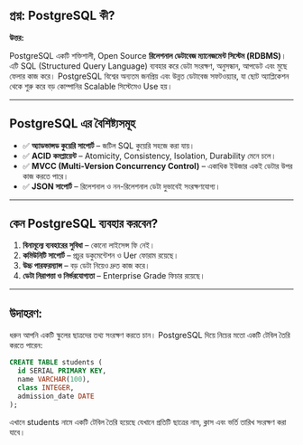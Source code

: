 ## প্রশ্ন: PostgreSQL কী?

**উত্তর:**

PostgreSQL একটি শক্তিশালী, Open Source **রিলেশনাল ডেটাবেজ ম্যানেজমেন্ট সিস্টেম (RDBMS)**। এটি SQL (Structured Query Language) ব্যবহার করে ডেটা সংরক্ষণ, অনুসন্ধান, আপডেট এবং মুছে ফেলার কাজ করে।
PostgreSQL বিশ্বের অন্যতম জনপ্রিয় এবং উন্নত ডেটাবেজ সফটওয়্যার, যা ছোট অ্যাপ্লিকেশন থেকে শুরু করে বড় কোম্পানির Scalable সিস্টেমেও Use হয়।

---

## PostgreSQL এর বৈশিষ্ট্যসমূহ

- ✅ **অ্যাডভান্সড কুয়েরি সাপোর্ট** – জটিল SQL কুয়েরি সহজে করা যায়।
- ✅ **ACID কমপ্লায়েন্ট** – Atomicity, Consistency, Isolation, Durability মেনে চলে।
- ✅ **MVCC (Multi-Version Concurrency Control)** – একাধিক ইউজার একই ডেটার উপর কাজ করতে পারে।
- ✅ **JSON সাপোর্ট** – রিলেশনাল ও নন-রিলেশনাল ডেটা দুভাবেই সংরক্ষণযোগ্য।

---

## কেন PostgreSQL ব্যবহার করবেন?

1. **বিনামূল্যে ব্যবহারের সুবিধা** – কোনো লাইসেন্স ফি নেই।
2. **কমিউনিটি সাপোর্ট** – প্রচুর ডকুমেন্টেশন ও Uer ফোরাম রয়েছে।
3. **উচ্চ পারফরম্যান্স** – বড় ডেটা নিয়েও দ্রুত কাজ করে।
4. **ডেটা নিরাপত্তা ও নির্ভরযোগ্যতা** – Enterprise Grade ফিচার রয়েছে।

---

## উদাহরণ:

ধরুন আপনি একটি স্কুলের ছাত্রদের তথ্য সংরক্ষণ করতে চান। PostgreSQL দিয়ে নিচের মতো একটি টেবিল তৈরি করতে পারেন:

```sql
CREATE TABLE students (
  id SERIAL PRIMARY KEY,
  name VARCHAR(100),
  class INTEGER,
  admission_date DATE
);
```
এখানে students নামে একটি টেবিল তৈরি হয়েছে যেখানে প্রতিটি ছাত্রের নাম, ক্লাস এবং ভর্তি তারিখ সংরক্ষণ করা যাবে।
